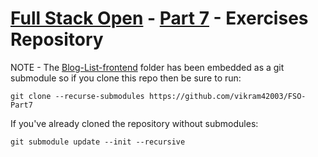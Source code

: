 # [Full Stack Open](https://fullstackopen.com) - [Part 7](https://fullstackopen.com/en/part7) - Exercises Repository

NOTE - The [Blog-List-frontend](https://github.com/vikram42003/Blog-List-frontend) folder has been embedded as a git submodule so if you clone this repo then be sure to run:

`git clone --recurse-submodules https://github.com/vikram42003/FSO-Part7`

If you've already cloned the repository without submodules:

`git submodule update --init --recursive`
